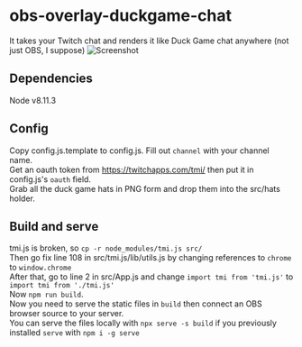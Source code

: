# obs-overlay-duckgame-chat
It takes your Twitch chat and renders it like Duck Game chat anywhere (not just OBS, I suppose)
![Screenshot](https://github.com/arctair/arctair.github.io/blob/master/arctair/obs-overlay-duckgame-chat/screenshot.png?raw=true)

## Dependencies
Node v8.11.3

## Config
Copy config.js.template to config.js. Fill out `channel` with your channel name.  
Get an oauth token from https://twitchapps.com/tmi/ then put it in config.js's `oauth` field.  
Grab all the duck game hats in PNG form and drop them into the src/hats holder.  

## Build and serve
tmi.js is broken, so `cp -r node_modules/tmi.js src/`  
Then go fix line 108 in src/tmi.js/lib/utils.js by changing references to `chrome` to `window.chrome`  
After that, go to line 2 in src/App.js and change `import tmi from 'tmi.js'` to `import tmi from './tmi.js'`  
Now `npm run build`.  
Now you need to serve the static files in `build` then connect an OBS browser source to your server.  
You can serve the files locally with `npx serve -s build` if you previously installed `serve` with `npm i -g serve`  
